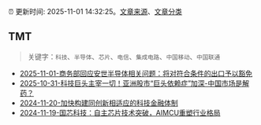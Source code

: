 :alarm_clock: 更新时间: 2025-11-01 14:32:25。[文章来源](/README.md)、[文章分类](/TAGS.md)

## TMT


> 关键字：`科技`、`半导体`、`芯片`、`电信`、`集成电路`、`中国移动`、`中国联通`



- [2025-11-01-商务部回应安世半导体相关问题：将对符合条件的出口予以豁免](https://www.cls.cn/detail/2188532) 
- [2025-10-31-科技巨头主宰一切！亚洲股市“巨头依赖症”加深-中国市场是解药？](https://www.cls.cn/detail/2187356) 
- [2024-11-20-加快构建同创新相适应的科技金融体制](https://xueqiu.com/9193403816/313561745) 
- [2024-11-19-国芯科技：自主芯片技术突破，AIMCU重塑行业格局](https://xueqiu.com/8151841495/313402043) 
